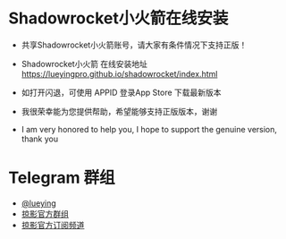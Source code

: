 # Shadowrocket小火箭在线安装 
- 共享Shadowrocket小火箭账号，请大家有条件情况下支持正版！

- Shadowrocket小火箭 在线安装地址 https://lueyingpro.github.io/shadowrocket/index.html
- 如打开闪退，可使用 APPID 登录App Store 下载最新版本

- 我很荣幸能为您提供帮助，希望能够支持正版版本，谢谢
- I am very honored to help you, I hope to support the genuine version, thank you
  



# Telegram 群组
  * [@lueying](https://t.me/lueying) 
  * [掠影官方群组](https://t.me/lueying_b)
  * [掠影官方订阅频道](https://t.me/lueying_a)
